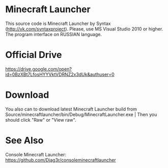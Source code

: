 # Minecraft Launcher
This source code is Minecraft Launcher by Syntax (http://vk.com/syntaxproject). 
Please, use MS Visual Studio 2010 or higher. 
The program interface on RUSSIAN language.

# Official Drive
https://drive.google.com/open?id=0BzXBt7LfosHYYVktVDRNZ2x3dUk&authuser=0

# Download
You also can to download latest Minecraft Launcher build from Source/minecraftlauncher/bin/Debug/MinecraftLauncher.exe |
Then you should click "Raw" or "View raw".

# See Also
Console Minecraft Launcher: https://github.com/Djag3r/consoleminecraftlauncher
